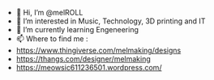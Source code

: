 - 👋 Hi, I’m @melROLL
- 👀 I’m interested in Music, Technology, 3D printing and IT 
- 🌱 I’m currently learning Engeneering 
- 📫 Where to find me :
- https://www.thingiverse.com/melmaking/designs
- https://thangs.com/designer/melmaking
- https://meowsic611236501.wordpress.com/

<!---
melROLL/melROLL is a ✨ special ✨ repository because its `README.md` (this file) appears on your GitHub profile.
You can click the Preview link to take a look at your changes.
--->
